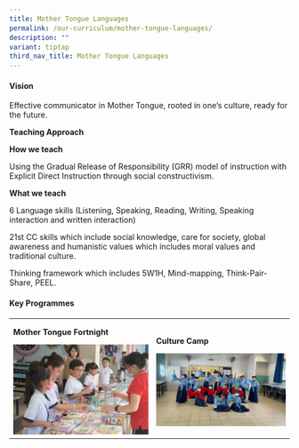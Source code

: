 ```yaml
---
title: Mother Tongue Languages
permalink: /our-curriculum/mother-tongue-languages/
description: ""
variant: tiptap
third_nav_title: Mother Tongue Languages
---
```

<h4><strong>Vision</strong></h4><p>Effective communicator in Mother Tongue, rooted in one’s culture, ready for the future.</p><p><strong>Teaching Approach</strong></p><p><strong>How we teach</strong></p><p>Using the Gradual Release of Responsibility (GRR) model of instruction with Explicit Direct Instruction through social constructivism.&nbsp;</p><p><strong>What we teach</strong></p><p>6 Language skills (Listening, Speaking, Reading, Writing, Speaking interaction and written interaction)</p><p>21st CC skills which include social knowledge, care for society, global awareness and humanistic values which includes moral values and traditional culture.&nbsp;</p><p>Thinking framework which includes 5W1H, Mind-mapping, Think-Pair-Share, PEEL.</p><h4>Key Programmes</h4><table><tbody><tr><td rowspan="1" colspan="1"><p><strong>Mother Tongue Fortnight</strong></p><div class="isomer-image-wrapper"><img style="width: 100%" height="auto" width="100%" src="/images/Mother%20Tongue%20Language/mothertongue9.jpg"></div></td><td rowspan="1" colspan="1"><p><strong>Culture Camp</strong></p><div class="isomer-image-wrapper"><img style="width: 100%" height="auto" width="100%" alt="" src="/images/Mother Tongue Language/mothertongue48.jpg"></div></td></tr></tbody></table><p></p><p></p>